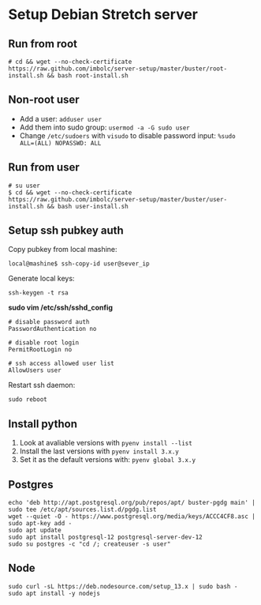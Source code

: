 Setup Debian Stretch server
==========================

Run from root
-------------
    # cd && wget --no-check-certificate https://raw.github.com/imbolc/server-setup/master/buster/root-install.sh && bash root-install.sh

Non-root user
-------------
- Add a user: `adduser user`
- Add them into sudo group: `usermod -a -G sudo user`
- Change `/etc/sudoers` with `visudo` to disable password input: `%sudo   ALL=(ALL) NOPASSWD: ALL`


Run from user
-------------
    # su user
    $ cd && wget --no-check-certificate https://raw.github.com/imbolc/server-setup/master/buster/user-install.sh && bash user-install.sh


Setup ssh pubkey auth
---------------------
Copy pubkey from local mashine:

    local@mashine$ ssh-copy-id user@sever_ip

Generate local keys:

    ssh-keygen -t rsa


**sudo vim /etc/ssh/sshd_config**

    # disable password auth
    PasswordAuthentication no

    # disable root login
    PermitRootLogin no

    # ssh access allowed user list
    AllowUsers user

Restart ssh daemon: 

    sudo reboot


Install python
--------------
1. Look at avaliable versions with `pyenv install --list`
2. Install the last versions with `pyenv install 3.x.y`
3. Set it as the default versions with: `pyenv global 3.x.y`


Postgres
--------

    echo 'deb http://apt.postgresql.org/pub/repos/apt/ buster-pgdg main' | sudo tee /etc/apt/sources.list.d/pgdg.list
    wget --quiet -O - https://www.postgresql.org/media/keys/ACCC4CF8.asc | sudo apt-key add -
    sudo apt update
    sudo apt install postgresql-12 postgresql-server-dev-12
    sudo su postgres -c "cd /; createuser -s user"


Node
----

    sudo curl -sL https://deb.nodesource.com/setup_13.x | sudo bash -
    sudo apt install -y nodejs
